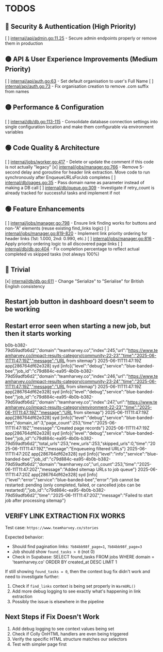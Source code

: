 # TODOS

## 🔴 Security & Authentication (High Priority)

[ ] [internal/api/admin.go:11,25](./internal/api/admin.go#L11) - Secure admin endpoints properly or remove them in production

## 🟡 API & User Experience Improvements (Medium Priority)

[ ] [internal/api/auth.go:63](./internal/api/auth.go#L63) - Set default organisation to user's Full Name
[ ] [internal/api/auth.go:73](./internal/api/auth.go#L73) - Fix organisation creation to remove .com suffix from names

## 🟡 Performance & Configuration

[ ] [internal/db/db.go:113-115](./internal/db/db.go#L113) - Consolidate database connection settings into single configuration location and make them configurable via environment variables

## 🟢 Code Quality & Architecture

[ ] [internal/jobs/worker.go:417](./internal/jobs/worker.go#L417) - Delete or update the comment if this code is not actually "legacy"
[x] [internal/jobs/manager.go:766](./internal/jobs/manager.go#L766) - Remove 5-second delay and goroutine for header link extraction. Move code to run synchronously after EnqueueURLsForJob completes
[ ] [internal/db/pages.go:35](./internal/db/pages.go#L35) - Pass domain name as parameter instead of making a DB call
[ ] [internal/db/queue.go:309](./internal/db/queue.go#L309) - Investigate if retry_count is already tracked for successful tasks and implement if not

## 🟢 Feature Enhancements

[ ] [internal/jobs/manager.go:798](./internal/jobs/manager.go#L798) - Ensure link finding works for buttons and non-"A" elements (reuse existing find_links logic)
[ ] [internal/jobs/manager.go:819-820](./internal/jobs/manager.go#L819) - Implement link priority ordering for header links (1st: 1.000, 2nd: 0.990, etc.)
[ ] [internal/jobs/manager.go:816](./internal/jobs/manager.go#L816) - Apply priority ordering logic to all discovered page links
[ ] [internal/db/db.go:404](./internal/db/db.go#L404) - Fix completion percentage to reflect actual completed vs skipped tasks (not always 100%)

## 🔵 Trivial

[x] [internal/db/db.go:611](./internal/db/db.go#L611) - Change "Serialize" to "Serialise" for British English consistency

## Restart job button in dashboard doesn't seem to be working

## Restart error seen when starting a new job, but then it starts working

b0b-b382-79d59adfb6d2","domain":"teamharvey.co","index":245,"url":"https://www.teamharvey.co/impact-results-category/community-22-23","time":"2025-06-11T11:47:19Z","message":"URL from sitemap"}
2025-06-11T11:47:19Z app[286764df62e328] syd [info]{"level":"debug","service":"blue-banded-bee","job_id":"c79d884c-ea95-4b0b-b382-79d59adfb6d2","domain":"teamharvey.co","index":246,"url":"https://www.teamharvey.co/impact-results-category/community-23-24","time":"2025-06-11T11:47:19Z","message":"URL from sitemap"}
2025-06-11T11:47:19Z app[286764df62e328] syd [info]{"level":"debug","service":"blue-banded-bee","job_id":"c79d884c-ea95-4b0b-b382-79d59adfb6d2","domain":"teamharvey.co","index":247,"url":"https://www.teamharvey.co/impact-results-category/environment-22-23","time":"2025-06-11T11:47:19Z","message":"URL from sitemap"}
2025-06-11T11:47:19Z app[286764df62e328] syd [info]{"level":"debug","service":"blue-banded-bee","domain_id":3,"page_count":253,"time":"2025-06-11T11:47:19Z","message":"Created page records"}
2025-06-11T11:47:19Z app[286764df62e328] syd [info]{"level":"debug","service":"blue-banded-bee","job_id":"c79d884c-ea95-4b0b-b382-79d59adfb6d2","total_urls":253,"new_urls":253,"skipped_urls":0,"time":"2025-06-11T11:47:19Z","message":"Enqueueing filtered URLs"}
2025-06-11T11:47:20Z app[286764df62e328] syd [info]{"level":"info","service":"blue-banded-bee","job_id":"c79d884c-ea95-4b0b-b382-79d59adfb6d2","domain":"teamharvey.co","url_count":253,"time":"2025-06-11T11:47:20Z","message":"Added sitemap URLs to job queue"}
2025-06-11T11:47:20Z app[286764df62e328] syd [info]{"level":"error","service":"blue-banded-bee","error":"job cannot be restarted: pending (only completed, failed, or cancelled jobs can be restarted)","job_id":"c79d884c-ea95-4b0b-b382-79d59adfb6d2","time":"2025-06-11T11:47:20Z","message":"Failed to start job after processing sitemap"}

## VERIFY LINK EXTRACTION FIX WORKS

Test case: `https://www.teamharvey.co/stories`

Expected behavior:

- Should find pagination links: `?b84bb98f_page=1`, `?b84bb98f_page=3`
- Job should show `found_tasks > 0` (not 0)
- Check in Supabase: SELECT found_tasks FROM jobs WHERE domain = 'teamharvey.co' ORDER BY created_at DESC LIMIT 1

If still showing `found_tasks = 0`, then the context bug fix didn't work and need to investigate further:

1. Check if `find_links` context is being set properly in `WarmURL()`
2. Add more debug logging to see exactly what's happening in link extraction
3. Possibly the issue is elsewhere in the pipeline

## Next Steps if Fix Doesn't Work

1. Add debug logging to see context values being set
2. Check if Colly OnHTML handlers are even being triggered
3. Verify the specific HTML structure matches our selectors
4. Test with simpler page first
